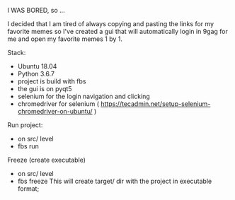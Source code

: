 I WAS BORED, so ...

I decided that I am tired of always copying and pasting the links for my favorite memes
so I've created a gui that will automatically login in 9gag for me and open my favorite memes 1 by 1.

Stack:
- Ubuntu 18.04
- Python 3.6.7
- project is build with fbs
- the gui is on pyqt5
- selenium for the login navigation and clicking
- chromedriver for selenium ( https://tecadmin.net/setup-selenium-chromedriver-on-ubuntu/ )

Run project:
- on src/ level
- fbs run

Freeze (create executable)
- on src/ level
- fbs freeze
This will create target/ dir with the project in executable format;
